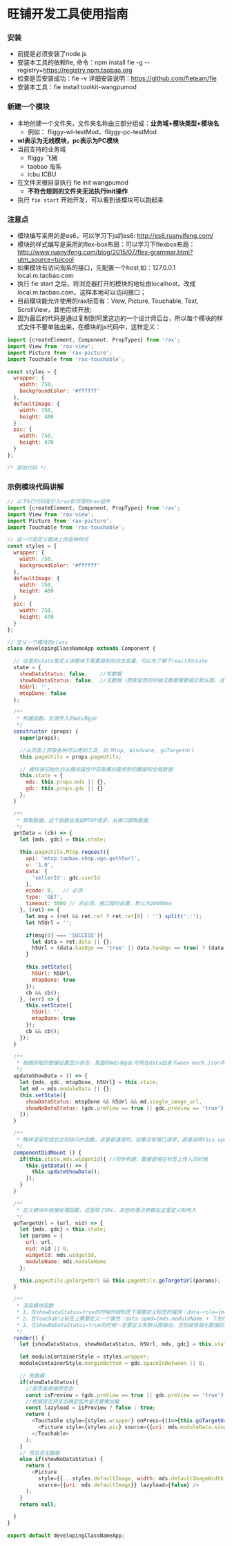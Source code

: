 # 旺铺开发工具使用指南

### 安装

- 前提是必须安装了node.js
- 安装本工具的依赖fie, 命令：npm install fie -g --registry=https://registry.npm.taobao.org
- 检查是否安装成功：fie -v 详细安装说明：https://github.com/fieteam/fie
- 安装本工具：fie install toolkit-wangpumod

### 新建一个模块

- 本地创建一个文件夹，文件夹名称由三部分组成：**业务域+模块类型+模块名**
	- 例如： fliggy-wl-testMod、fliggy-pc-testMod
- **wl表示为无线模块，pc表示为PC模块**
- 当前支持的业务域
	- fliggy 飞猪
	- taobao 淘系
	- icbu ICBU
- 在文件夹根目录执行 fie init wangpumod
	- **不符合规则的文件夹无法执行init操作**
- 执行 `fie start` 开始开发，可以看到该模块可以跑起来

### 注意点

- 模块编写采用的是es6，可以学习下js的es6: http://es6.ruanyifeng.com/
- 模块的样式编写是采用的flex-box布局：可以学习下flexbox布局：http://www.ruanyifeng.com/blog/2015/07/flex-grammar.html?utm_source=tuicool
- 如果模块有访问淘系的接口，先配置一个host,如：127.0.0.1 local.m.taobao.com
- 执行 fie start 之后，将浏览器打开的模块的地址由localhost，改成 local.m.taobao.com，这样本地可以访问接口；
- 目前模块能允许使用的rax标签有：View, Picture, Touchable, Text, ScrollView，其他后续开放;
- 因为最后的代码是通过复制到阿里这边的一个设计师后台，所以每个模块的样式文件不要单独出来，在模块的js代码中，这样定义：

```javascript
import {createElement, Component, PropTypes} from 'rax';
import View from 'rax-view';
import Picture from 'rax-picture';
import Touchable from 'rax-touchable';

const styles = {
  wrapper: {
    width: 750,
    backgroundColor: '#ffffff'
  },
  defaultImage: {
    width: 750,
    height: 400
  }
  pic: {
    width: 750,
    height: 470
  }
};

/* 其他代码 */
```

### 示例模块代码讲解

```javascript
// 以下4行代码是引入rax和可用的rax组件
import {createElement, Component, PropTypes} from 'rax';
import View from 'rax-view';
import Picture from 'rax-picture';
import Touchable from 'rax-touchable';

// 这一行是定义模块上的各种样式
const styles = {
  wrapper: {
    width: 750,
    backgroundColor: '#ffffff'
  },
  defaultImage: {
    width: 750,
    height: 400
  }
  pic: {
    width: 750,
    height: 470
  }
};

// 定义一个模块的class
class developingClassNameApp extends Component {

  // 这里的state是定义该模块下需要用到的状态变量，可以先了解下react的state
  state = {
    showDataStatus: false,    //有数据
    showNoDataStatus: false,  //无数据（商家装修的时候无数据需要展示默认图，消费者访问的时候不展示任何东西）
    h5Url: '',
    mtopDone: false
  };

  /**
   * 构建函数，处理传入的mds和gdc
   */
  constructor (props) {
    super(props);

    //从页面上获取各种可以用的工具，如 Mtop, Windvane, goTargetUrl
    this.pageUtils = props.pageUtils;

    // 模块被初始化后从模块属性中获取模块要用到的数据和全局数据
    this.state = {
      mds: this.props.mds || {},
      gdc: this.props.gdc || {}
    };
  }

  /**
   * 获取数据，这个函数会发起MTOP请求，从接口获取数据
   */
  getData = (cb) => {
    let {mds, gdc} = this.state;

    this.pageUtils.Mtop.request({
      api: 'mtop.taobao.shop.ugo.geth5url',
      v: '1.0',
      data: {
        'sellerId': gdc.userId
      },
      ecode: 0,   // 必须
      type: 'GET',
      timeout: 3000 // 非必须。接口超时设置，默认为20000ms
    }, (ret) => {
      let msg = (ret && ret.ret ? ret.ret[0] : '').split('::');
      let h5Url = '';

      if(msg[0] === 'SUCCESS'){
        let data = ret.data || {};
        h5Url = (data.hasUgo == 'true' || data.hasUgo == true) ? (data.url || '') : '';
      }

      this.setState({
        h5Url: h5Url,
        mtopDone: true
      });
      cb && cb();
    }, (err) => {
      this.setState({
        h5Url: '',
        mtopDone: true
      });
      cb && cb();
    });
  }

  /**
   * 根据获取的数据设置显示状态，里面的mds和gdc可用在data目录下weex-mock.json中定义和修改
   */
  updateShowData = () => {
    let {mds, gdc, mtopDone, h5Url} = this.state;
    let md = mds.moduleData || {};
    this.setState({
      showDataStatus: mtopDone && h5Url && md.single_image_url,
      showNoDataStatus: (gdc.preView == true || gdc.preView == 'true') && mtopDone && (!h5Url || !md.single_image_url)
    });
  }

  /**
   * 模块渲染完成后立刻执行的函数，这里是通用的，如果没有接口请求，直接调用this.updateShowData();即可
   */
  componentDidMount () {
    if(this.state.mds.widgetId){ //同步构建，数据直接在标签上传入的时候
      this.getData(() => {
        this.updateShowData();
      });
    }
  }

  /**
   * 定义模块中链接处理函数，这里除了URL，其他的埋点参数在这里定义和传入
   */
  goTargetUrl = (url, nid) => {
    let {mds, gdc} = this.state;
    let params = {
      url: url,
      nid: nid || 0,
      widgetId: mds.widgetId,
      moduleName: mds.moduleName
    };

    this.pageUtils.goTargetUrl && this.pageUtils.goTargetUrl(params);
  }

  /**
   * 渲染模块函数
   * 1、在showDataStatus=true的时候的根标签下需要定义标签的属性：data-role={mds.moduleName} data-spmc={mds.moduleName + 下划线 + mds.widgetId}
   * 2、在Touchable标签上需要定义一个属性：data-spmd={mds.moduleName + 下划线 + mds.widgetId + 模块内的链接索引}
   * 3、在showNoDataStatus=true的时候一定要定义有默认图输出，否则装修端无数据的时候将看不到
   */
  render() {
    let {showDataStatus, showNoDataStatus, h5Url, mds, gdc} = this.state;

    let moduleContainerStyle = styles.wrapper;
    moduleContainerStyle.marginBottom = gdc.spaceInBetween || 8;

    // 有数据
    if(showDataStatus){
      //是否装修端预览态
      const isPreview = (gdc.preView == true || gdc.preView == 'true') ? true : false;
      //根据是否预览态确定图片是否要懒加载
      const lazyload = isPreview ? false : true;
      return (
        <Touchable style={styles.wrapper} onPress={()=>{this.goTargetUrl(h5Url, 0);}} data-role={mds.moduleName} data-spmc={mds.moduleName + '_' + mds.widgetId} data-spmd={mds.moduleName + '_' + mds.widgetId + '_0'}>
          <Picture style={styles.pic} source={{uri: mds.moduleData.single_image_url}} lazyload={lazyload} />
        </Touchable>
      );
    }
    // 预览态无数据
    else if(showNoDataStatus) {
      return (
        <Picture
          style={{...styles.defaultImage, width: mds.defaultImageWidth || 750, height: mds.defaultImageHeight || 400}}
          source={{uri: mds.defaultImage}} lazyload={false} />
      );
    }
    return null;

  }
}

export default developingClassNameApp;
```
